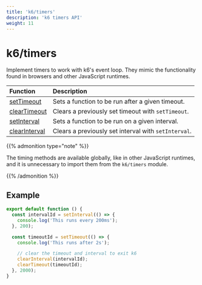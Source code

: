 ```yaml
---
title: 'k6/timers'
description: 'k6 timers API'
weight: 11
---
```


# k6/timers

Implement timers to work with k6's event loop. They mimic the functionality found in browsers and other JavaScript runtimes.

| Function                                                                      | Description                                          |
| :---------------------------------------------------------------------------- | :--------------------------------------------------- |
| [setTimeout](https://developer.mozilla.org/en-US/docs/Web/API/setTimeout)     | Sets a function to be run after a given timeout.     |
| [clearTimeout](https://developer.mozilla.org/en-US/docs/Web/API/clearTimeout) | Clears a previously set timeout with `setTimeout`.   |
| [setInterval](https://developer.mozilla.org/en-US/docs/Web/API/setInterval)   | Sets a function to be run on a given interval.       |
| [clearInterval](https://developer.mozilla.org/en-US/docs/Web/API/setInterval) | Clears a previously set interval with `setInterval`. |

{{% admonition type="note" %}}

The timing methods are available globally, like in other JavaScript runtimes, and it is unnecessary to import them from the `k6/timers` module.

{{% /admonition %}}

## Example

```javascript
export default function () {
  const intervalId = setInterval(() => {
    console.log('This runs every 200ms');
  }, 200);

  const timeoutId = setTimeout(() => {
    console.log('This runs after 2s');

    // clear the timeout and interval to exit k6
    clearInterval(intervalId);
    clearTimeout(timeoutId);
  }, 2000);
}
```
